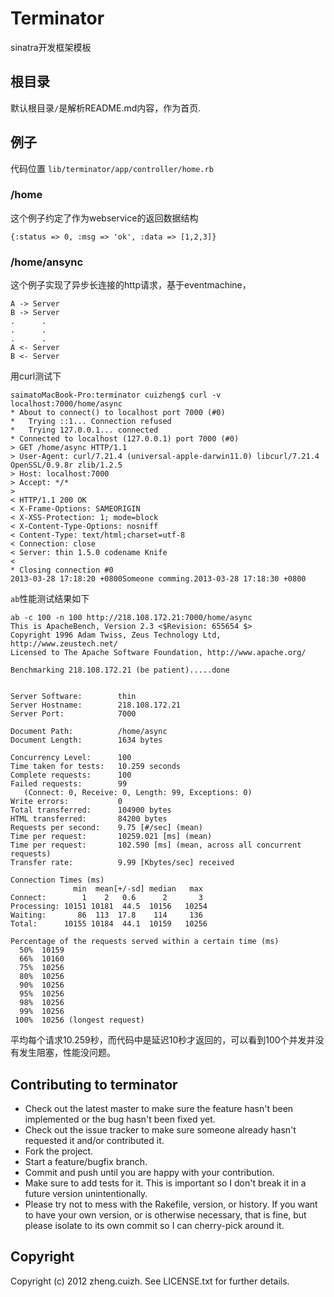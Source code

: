 <link href="https://raw.github.com/gcollazo/mou-theme-github2/master/GitHub2.css" rel="stylesheet"/>

# Terminator

sinatra开发框架模板

## 根目录

默认根目录`/`是解析README.md内容，作为首页.

## 例子

代码位置
`lib/terminator/app/controller/home.rb`

### /home

这个例子约定了作为webservice的返回数据结构

```
{:status => 0, :msg => 'ok', :data => [1,2,3]}
```

### /home/ansync

这个例子实现了异步长连接的http请求，基于eventmachine，

```
A -> Server
B -> Server
.      .
.      .
.      .
A <- Server
B <- Server
```

用curl测试下

```
saimatoMacBook-Pro:terminator cuizheng$ curl -v localhost:7000/home/async
* About to connect() to localhost port 7000 (#0)
*   Trying ::1... Connection refused
*   Trying 127.0.0.1... connected
* Connected to localhost (127.0.0.1) port 7000 (#0)
> GET /home/async HTTP/1.1
> User-Agent: curl/7.21.4 (universal-apple-darwin11.0) libcurl/7.21.4 OpenSSL/0.9.8r zlib/1.2.5
> Host: localhost:7000
> Accept: */*
> 
< HTTP/1.1 200 OK
< X-Frame-Options: SAMEORIGIN
< X-XSS-Protection: 1; mode=block
< X-Content-Type-Options: nosniff
< Content-Type: text/html;charset=utf-8
< Connection: close
< Server: thin 1.5.0 codename Knife
< 
* Closing connection #0
2013-03-28 17:18:20 +0800Someone comming.2013-03-28 17:18:30 +0800
```

`ab`性能测试结果如下

```
ab -c 100 -n 100 http://218.108.172.21:7000/home/async
This is ApacheBench, Version 2.3 <$Revision: 655654 $>
Copyright 1996 Adam Twiss, Zeus Technology Ltd, http://www.zeustech.net/
Licensed to The Apache Software Foundation, http://www.apache.org/

Benchmarking 218.108.172.21 (be patient).....done


Server Software:        thin
Server Hostname:        218.108.172.21
Server Port:            7000

Document Path:          /home/async
Document Length:        1634 bytes

Concurrency Level:      100
Time taken for tests:   10.259 seconds
Complete requests:      100
Failed requests:        99
   (Connect: 0, Receive: 0, Length: 99, Exceptions: 0)
Write errors:           0
Total transferred:      104900 bytes
HTML transferred:       84200 bytes
Requests per second:    9.75 [#/sec] (mean)
Time per request:       10259.021 [ms] (mean)
Time per request:       102.590 [ms] (mean, across all concurrent requests)
Transfer rate:          9.99 [Kbytes/sec] received

Connection Times (ms)
              min  mean[+/-sd] median   max
Connect:        1    2   0.6      2       3
Processing: 10151 10181  44.5  10156   10254
Waiting:       86  113  17.8    114     136
Total:      10155 10184  44.1  10159   10256

Percentage of the requests served within a certain time (ms)
  50%  10159
  66%  10160
  75%  10256
  80%  10256
  90%  10256
  95%  10256
  98%  10256
  99%  10256
 100%  10256 (longest request)
```

平均每个请求10.259秒，而代码中是延迟10秒才返回的，可以看到100个并发并没有发生阻塞，性能没问题。

## Contributing to terminator
 
* Check out the latest master to make sure the feature hasn't been implemented or the bug hasn't been fixed yet.
* Check out the issue tracker to make sure someone already hasn't requested it and/or contributed it.
* Fork the project.
* Start a feature/bugfix branch.
* Commit and push until you are happy with your contribution.
* Make sure to add tests for it. This is important so I don't break it in a future version unintentionally.
* Please try not to mess with the Rakefile, version, or history. If you want to have your own version, or is otherwise necessary, that is fine, but please isolate to its own commit so I can cherry-pick around it.

## Copyright

Copyright (c) 2012 zheng.cuizh. See LICENSE.txt for
further details.

